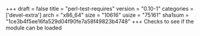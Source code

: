+++
draft = false
title = "perl-test-requires"
version = "0.10-1"
categories = ['devel-extra']
arch = "x86_64"
size = "10616"
usize = "75161"
sha1sum = "1ce3b4f5ee16fa529d04f90fe7a58f49823b4748"
+++
Checks to see if the module can be loaded